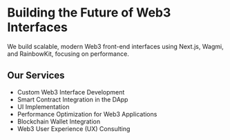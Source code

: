 # Building the Future of Web3 Interfaces

We build scalable, modern Web3 front-end interfaces using Next.js, Wagmi, and RainbowKit, focusing on performance.

## Our Services

- Custom Web3 Interface Development
- Smart Contract Integration in the DApp
- UI Implementation
- Performance Optimization for Web3 Applications
- Blockchain Wallet Integration
- Web3 User Experience (UX) Consulting